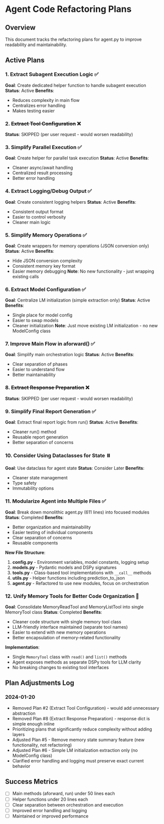 # Agent Code Refactoring Plans

## Overview
This document tracks the refactoring plans for agent.py to improve readability and maintainability.

## Active Plans

### 1. Extract Subagent Execution Logic ✅
**Goal**: Create dedicated helper function to handle subagent execution
**Status**: Active
**Benefits**: 
- Reduces complexity in main flow
- Centralizes error handling
- Makes testing easier

### 2. ~~Extract Tool Configuration~~ ❌
**Status**: SKIPPED (per user request - would worsen readability)

### 3. Simplify Parallel Execution ✅
**Goal**: Create helper for parallel task execution
**Status**: Active
**Benefits**:
- Cleaner async/await handling
- Centralized result processing
- Better error handling

### 4. Extract Logging/Debug Output ✅
**Goal**: Create consistent logging helpers
**Status**: Active
**Benefits**:
- Consistent output format
- Easier to control verbosity
- Cleaner main logic

### 5. Simplify Memory Operations ✅
**Goal**: Create wrappers for memory operations (JSON conversion only)
**Status**: Active
**Benefits**:
- Hide JSON conversion complexity
- Consistent memory key format
- Easier memory debugging
**Note**: No new functionality - just wrapping existing calls

### 6. Extract Model Configuration ✅
**Goal**: Centralize LM initialization (simple extraction only)
**Status**: Active
**Benefits**:
- Single place for model config
- Easier to swap models
- Cleaner initialization
**Note**: Just move existing LM initialization - no new ModelConfig class

### 7. Improve Main Flow in aforward() ✅
**Goal**: Simplify main orchestration logic
**Status**: Active
**Benefits**:
- Clear separation of phases
- Easier to understand flow
- Better maintainability

### 8. ~~Extract Response Preparation~~ ❌
**Status**: SKIPPED (per user request - would worsen readability)

### 9. Simplify Final Report Generation ✅
**Goal**: Extract final report logic from run()
**Status**: Active
**Benefits**:
- Cleaner run() method
- Reusable report generation
- Better separation of concerns

### 10. Consider Using Dataclasses for State ⏸️
**Goal**: Use dataclass for agent state
**Status**: Consider Later
**Benefits**:
- Cleaner state management
- Type safety
- Immutability options

### 11. Modularize Agent into Multiple Files ✅
**Goal**: Break down monolithic agent.py (611 lines) into focused modules
**Status**: Completed
**Benefits**:
- Better organization and maintainability
- Easier testing of individual components
- Clear separation of concerns
- Reusable components

**New File Structure**:
1. **config.py** - Environment variables, model constants, logging setup
2. **models.py** - Pydantic models and DSPy signatures 
3. **tools.py** - Class-based tool implementations with `__call__` methods
4. **utils.py** - Helper functions including prediction_to_json
5. **agent.py** - Refactored to use new modules, focus on orchestration

### 12. Unify Memory Tools for Better Code Organization 🚀
**Goal**: Consolidate MemoryReadTool and MemoryListTool into single MemoryTool class
**Status**: Completed
**Benefits**:
- Cleaner code structure with single memory tool class
- LLM-friendly interface maintained (separate tool names)
- Easier to extend with new memory operations
- Better encapsulation of memory-related functionality

**Implementation**:
- Single `MemoryTool` class with `read()` and `list()` methods
- Agent exposes methods as separate DSPy tools for LLM clarity
- No breaking changes to existing tool interfaces

## Plan Adjustments Log

### 2024-01-20
- Removed Plan #2 (Extract Tool Configuration) - would add unnecessary abstraction
- Removed Plan #8 (Extract Response Preparation) - response dict is simple enough inline
- Prioritizing plans that significantly reduce complexity without adding layers
- Adjusted Plan #5 - Remove memory state summary feature (new functionality, not refactoring)
- Adjusted Plan #6 - Simple LM initialization extraction only (no ModelConfig class)
- Clarified error handling and logging must preserve exact current behavior

## Success Metrics
- [ ] Main methods (aforward, run) under 50 lines each
- [ ] Helper functions under 20 lines each
- [ ] Clear separation between orchestration and execution
- [ ] Improved error handling and logging
- [ ] Maintained or improved performance